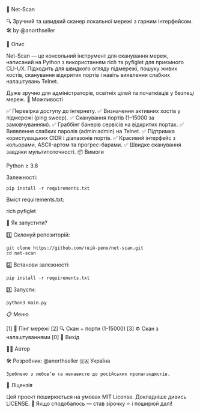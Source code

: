 📡 Net-Scan

🔍 Зручний та швидкий сканер локальної мережі з гарним інтерфейсом.
 🛠 by @anorthseller

📝 Опис

Net-Scan — це консольний інструмент для сканування мереж, написаний на Python з використанням rich та pyfiglet для приємного CLI-UX.
Підходить для швидкого огляду підмережі, пошуку живих хостів, сканування відкритих портів і навіть виявлення слабких налаштувань Telnet.

Дуже зручно для адміністраторів, освітніх цілей та початківців у безпеці мереж.
🚀 Можливості

✅ Перевірка доступу до інтернету.
✅ Визначення активних хостів у підмережі (ping sweep).
✅ Сканування портів (1–15000 за замовчуванням).
✅ Граббінг банерів сервісів на відкритих портах.
✅ Виявлення слабких паролів (admin:admin) на Telnet.
✅ Підтримка користувацьких CIDR і діапазонів портів.
✅ Красивий інтерфейс з кольорами, ASCII-артом та прогрес-барами.
✅ Швидке сканування завдяки мультипоточності.
📦 Вимоги

Python ≥ 3.8

Залежності:

    pip install -r requirements.txt

Вміст requirements.txt:

rich
pyfiglet

🔷 Як запустити?

1️⃣ Склонуй репозиторій:

    git clone https://github.com/твій-репо/net-scan.git
    cd net-scan

2️⃣ Встанови залежності:

    pip install -r requirements.txt

3️⃣ Запусти:

    python3 main.py

📋 Меню

[1] 📡 Пінг мережі
[2] 🔍 Скан + порти (1-15000)
[3] ⚙️ Скан з налаштуваннями
[0] 🚪 Вихід

🧑‍💻 Автор

🛠 Розробник: @anorthseller
🇺🇦 Україна

    Зроблено з любов’ю та ненавистю до російських пропагандистів.

📜 Ліцензія

Цей проєкт поширюється на умовах MIT License.
Докладніше дивись LICENSE.
👋 Якщо сподобалось — став зірочку ⭐️ і поширюй далі!
